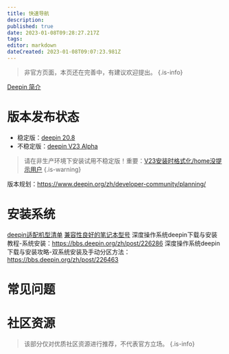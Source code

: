 ```yaml
---
title: 快速导航
description: 
published: true
date: 2023-01-08T09:28:27.217Z
tags: 
editor: markdown
dateCreated: 2023-01-08T09:07:23.981Z
---
```


> 非官方页面，本页还在完善中，有建议欢迎提出。
{.is-info}

[Deepin 简介](https://wiki.deepin.org/zh/01_deepin%E9%85%8D%E5%A5%97%E7%94%9F%E6%80%81/00_deepin%E4%BB%8B%E7%BB%8D/Deepin_%E4%BB%8B%E7%BB%8D)

# 版本发布状态
- 稳定版：[deepin 20.8](https://bbs.deepin.org/post/246993)
- 不稳定版：[deepin V23 Alpha](https://bbs.deepin.org/post/245615)
> 请在非生产环境下安装试用不稳定版！重要：[V23安装时格式化/home没提示用户](https://bbs.deepin.org/post/246296) 
{.is-warning}

版本规划：https://www.deepin.org/zh/developer-community/planning/

# 安装系统
[deepin适配机型清单](https://wiki.deepin.org/zh/01_deepin%E9%85%8D%E5%A5%97%E7%94%9F%E6%80%81/00_deepin%E4%BB%8B%E7%BB%8D/00_%E9%80%82%E9%85%8D%E7%9B%B8%E5%85%B3/%E6%9C%BA%E5%9E%8B%E6%B8%85%E5%8D%95)
[兼容性良好的笔记本型号](/zh/01_deepin配套生态/00_deepin介绍/00_适配相关/兼容的笔记本型号)
深度操作系统deepin下载与安装教程-系统安装：https://bbs.deepin.org/zh/post/226286
深度操作系统deepin下载与安装攻略-双系统安装及手动分区方法：https://bbs.deepin.org/zh/post/226463


# 常见问题

# 社区资源
> 该部分仅对优质社区资源进行推荐，不代表官方立场。
{.is-info}
